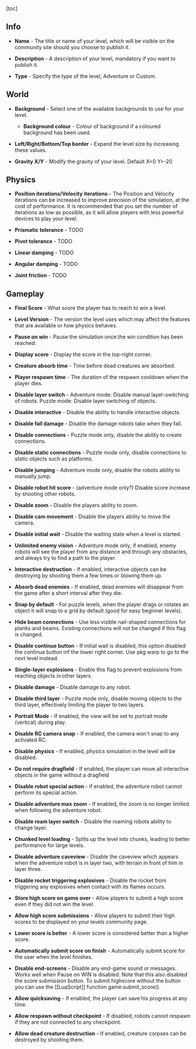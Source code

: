 [toc]

## Info
- **Name** - The title or name of your level, which will be visible on the community site should you choose to publish it.

- **Description** - A description of your level, mandatory if you want to publish it.

- **Type** - Specify the type of the level, Adventure or Custom.

## World
- **Background** - Select one of the available backgrounds to use for your level.

	- **Background colour** - Colour of background if a coloured background has been used.

- **Left/Right/Bottom/Top border** - Expand the level size by increasing these values.

- **Gravity X/Y** - Modify the gravity of your level. Default X=0 Y=-20

## Physics

- **Position iterations/Velocity iterations** - The Position and Velocity iterations can be increased to improve precision of the simulation, at the cost of performance. It is recommended that you set the number of iterations as low as possible, as it will allow players with less powerful devices to play your level.

- **Prismatic tolerance** - TODO

- **Pivot tolerance** - TODO

- **Linear damping** - TODO

- **Angular damping** - TODO

- **Joint friction** - TODO

## Gameplay
- **Final Score** - What score the player has to reach to win a level.

- **Level Version** - The version the level uses which may affect the features that are available or how physics behaves.

- **Pause on win** - Pause the simulation once the win condition has been reached.

- **Display score** - Display the score in the top-right corner.

- **Creature absorb time** - Time before dead creatures are absorbed.

- **Player respawn time** - The duration of the respawn cooldown when the player dies.

- **Disable layer switch** - Adventure mode: Disable manual layer-switching of robots. Puzzle mode: Disable layer switching of objects.

- **Disable interactive** - Disable the ability to handle interactive objects.

- **Disable fall damage** - Disable the damage robots take when they fall.

- **Disable connections** - Puzzle mode only, disable the ability to create connections.

- **Disable static connections** - Puzzle mode only, disable connections to static objects such as platforms.

- **Disable jumping** - Adventure mode only, disable the robots ability to manually jump.

- **Disable robot hit score** - (adventure mode only?) Disable score increase by shooting other robots.

- **Disable zoom** - Disable the players ability to zoom.

- **Disable cam movement** - Disable the players ability to move the camera.

- **Disable initial wait** - Disable the waiting state when a level is started.

- **Unlimited enemy vision** - Adventure mode only, if enabled, enemy robots will see the player from any distance and through any obstacles, and always try to find a path to the player.

- **Interactive destruction** - If enabled, interactive objects can be destroying by shooting them a few times or blowing them up.

- **Absorb dead enemies** - If enabled, dead enemies will disappear from the game after a short interval after they die.

- **Snap by default** - For puzzle levels, when the player drags or rotates an object it will snap to a grid by default (good for easy beginner levels).

- **Hide beam connections** - Use less visible nail-shaped connections for planks and beams. Existing connections will not be changed if this flag is changed.

- **Disable continue button** - If initial wait is disabled, this option disabled the continue button inf the lower right corner. Use pkg warp to go to the next level instead.

- **Single-layer explosions** - Enable this flag to prevent explosions from reaching objects in other layers.

- **Disable damage** - Disable damage to any robot.

- **Disable third layer** - Puzzle mode only, disable moving objects to the third layer, effectively limiting the player to two layers.

- **Portrait Mode** - If enabled, the view will be set to portrait mode (vertical) during play.

- **Disable RC camera snap** - If enabled, the camera won't snap to any activated RC.

- **Disable physics** - If enabled, physics simulation in the level will be disabled.

- **Do not require dragfield** - If enabled, the player can move all interactive objects in the game without a dragfield

- **Disable robot special action** - If enabled, the adventure robot cannot perform its special action.

- **Disable adventure max zoom** - If enabled, the zoom is no longer limited when following the adventure robot.

- **Disable roam layer switch** - Disable the roaming robots ability to change layer.

- **Chunked level loading** - Splits up the level into chunks, leading to better performance for large levels.

- **Disable adventure caveview** - Disable the caveview which appears when the adventure robot is in layer two, with terrain in front of him in layer three.

- **Disable rocket triggering explosives** - Disable the rocket from triggering any explosives when contact with its flames occurs.

- **Store high score on game over** - Allow players to submit a high score even if they did not win the level.

- **Allow high score submissions** - Allow players to submit their high scores to be displayed on your levels community page.

- **Lower score is better** - A lower score is considered better than a higher score.

- **Automatically submit score on finish** - Automatically submit score for the user when the level finishes.

- **Disable end-screens** - Disable any end-game sound or messages. Works well when Pause on WIN is disabled. Note that this also disabled the score submission button.
To submit highscore without the button you can use the [[LuaScript]] function game:submit_score().

- **Allow quicksaving** - If enabled, the player can save his progress at any time.

- **Allow respawn without checkpoint** - If disabled, robots cannot respawn if they are not connected to any checkpoint.

- **Allow dead creature destruction** - If enabled, creature corpses can be destroyed by shooting them.